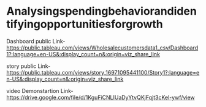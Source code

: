 # Analysingspendingbehaviorandidentifyingopportunitiesforgrowth


Dashboard public Link- https://public.tableau.com/views/Wholesalecustomersdata1_csv/Dashboard1?:language=en-US&:display_count=n&:origin=viz_share_link

story public Link- https://public.tableau.com/views/story_16971095441100/Story1?:language=en-US&:display_count=n&:origin=viz_share_link

video Demonstartion Link- https://drive.google.com/file/d/1KguFiCNLIUaDyYtvQKjFqjt3cKel-ywf/view
